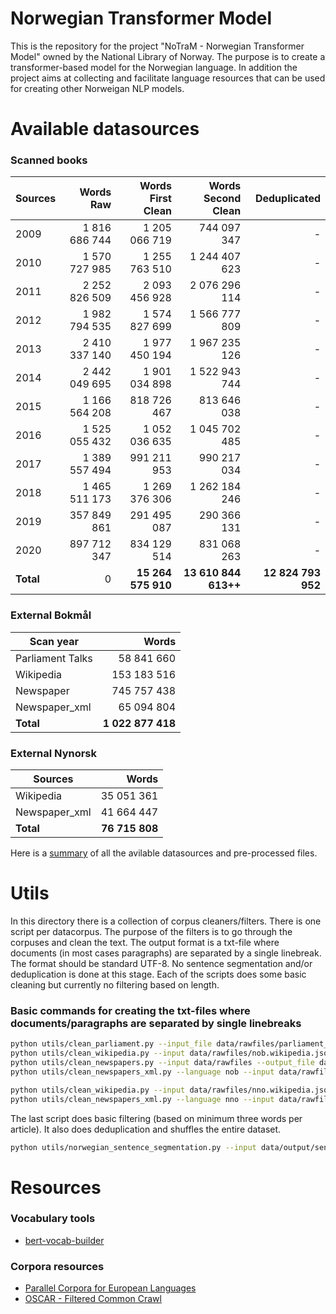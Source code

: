 # Norwegian Transformer Model
This is the repository for the project "NoTraM - Norwegian Transformer Model" owned by the National Library of Norway. The purpose is to create a transformer-based model for the Norwegian language. In addition the project aims at collecting and facilitate language resources that can be used for creating other Norweigan NLP models.

# Available datasources
### Scanned books
| Sources  |   Words Raw | Words First Clean |Words Second Clean | Deduplicated |
| -------- |  -----:|  -----:| -----:| -----:| 
| 2009  | 1 816 686 744 | 1 205 066 719 | 744 097 347 | - | 
| 2010 | 1 570 727 985 | 1 255 763 510 | 1 244 407 623 | - | 
| 2011  | 2 252 826 509 |  2 093 456 928 | 2 076 296 114 | - | 
| 2012  | 1 982 794 535 |  1 574 827 699 | 1 566 777 809 | - | 
| 2013  | 2 410 337 140 |  1 977 450 194 | 1 967 235 126 | - | 
| 2014 | 2 442 049 695 |  1 901 034 898 | 1 522 943 744 | - | 
| 2015  | 1 166 564 208 |  818 726 467 | 813 646 038 | - | 
| 2016  |1 525 055 432 |  1 052 036 635 |1 045 702 485 | - | 
| 2017  |1 389 557 494 |  991 211 953 | 990 217 034 | - | 
| 2018 |1 465 511 173 |  1 269 376 306 | 1 262 184 246 | - | 
| 2019  |357 849 861 |  291 495 087 | 290 366 131 | - | 
| 2020  | 897 712 347 | 834 129 514 |831 068 263 | - | 
| **Total**  |0 |  **15 264 575 910** | **13 610 844 613++** | **12 824 793 952** | 


### External Bokmål
| Scan year  |   Words | 
| -------- |  -----:| 
| Parliament Talks  |  58 841 660 | 
| Wikipedia |  153 183 516 | 
| Newspaper  |  745 757 438 | 
| Newspaper_xml  |  65 094 804 | 
| **Total**  |  **1 022 877 418** | 


### External Nynorsk
| Sources  |   Words | 
| -------- |  -----:| 
| Wikipedia |  35 051 361 | | 
| Newspaper_xml  |  41 664 447 | 
| **Total**  |  **76 715 808** | 


Here is a [summary](https://github.com/peregilk/NoTraM/blob/master/filestructure.md) of all the avilable datasources and pre-processed files.

# Utils
In this directory there is a collection of corpus cleaners/filters. There is one script per datacorpus. The purpose of the filters is to go through the corpuses and clean the text. The output format is a txt-file where documents (in most cases paragraphs) are separated by a single linebreak. The format should be standard UTF-8. No sentence segmentation and/or deduplication is done at this stage. Each of the scripts does some basic cleaning but currently no filtering based on length.

### Basic commands for creating the txt-files where documents/paragraphs are separated by single linebreaks
```bash
python utils/clean_parliament.py --input_file data/rawfiles/parliament_speeches_1998_2016.csv --output_file data/output/sentences/parliament_speeches_1998_2016_rawarticles.txt &&
python utils/clean_wikipedia.py --input data/rawfiles/nob.wikipedia.json --output_file data/output/sentences/nob.wikipedia.txt &&
python utils/clean_newspapers.py --input data/rawfiles --output_file data/output/sentences/norsk_aviskorpus_html.txt &&
python utils/clean_newspapers_xml.py --language nob --input data/rawfiles --output_file data/output/sentences/norsk_aviskorpus_xml_bokmal.txt &&

python utils/clean_wikipedia.py --input data/rawfiles/nno.wikipedia.json --output_file data/output/sentences/nno.wikipedia.txt &&
python utils/clean_newspapers_xml.py --language nno --input data/rawfiles --output_file data/output/sentences/norsk_aviskorpus_xml_nynorsk.txt
```

The last script does basic filtering (based on minimum three words per article). It also does deduplication and shuffles the entire dataset.
```bash
python utils/norwegian_sentence_segmentation.py --input data/output/sentences --output_file data/output/corpus/all_040920.txt -d True -r True
```

# Resources

### Vocabulary tools
* [bert-vocab-builder](https://github.com/kwonmha/bert-vocab-builder)

### Corpora resources
* [Parallel Corpora for European Languages](https://paracrawl.eu/)
* [OSCAR - Filtered Common Crawl](https://oscar-corpus.com/)

